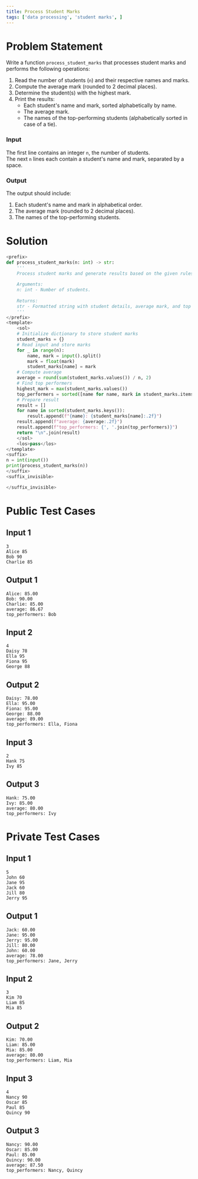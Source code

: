```yaml
---
title: Process Student Marks
tags: ['data processing', 'student marks', ]
---
```


# Problem Statement
Write a function `process_student_marks` that processes student marks and performs the following operations:

1. Read the number of students (`n`) and their respective names and marks.
2. Compute the average mark (rounded to 2 decimal places).
3. Determine the student(s) with the highest mark.
4. Print the results:
   - Each student's name and mark, sorted alphabetically by name.
   - The average mark.
   - The names of the top-performing students (alphabetically sorted in case of a tie).

### Input
The first line contains an integer `n`, the number of students.  
The next `n` lines each contain a student's name and mark, separated by a space.

### Output
The output should include:
1. Each student's name and mark in alphabetical order.
2. The average mark (rounded to 2 decimal places).
3. The names of the top-performing students.

# Solution
```python test.py -r 'python test.py'
<prefix>
def process_student_marks(n: int) -> str:
    '''
    Process student marks and generate results based on the given rules.
    
    Arguments:
    n: int - Number of students.
    
    Returns:
    str - Formatted string with student details, average mark, and top performers.
    '''
</prefix>
<template>
    <sol>
    # Initialize dictionary to store student marks
    student_marks = {}
    # Read input and store marks
    for _ in range(n):
        name, mark = input().split()
        mark = float(mark)
        student_marks[name] = mark
    # Compute average
    average = round(sum(student_marks.values()) / n, 2)
    # Find top performers
    highest_mark = max(student_marks.values())
    top_performers = sorted([name for name, mark in student_marks.items() if mark == highest_mark])
    # Prepare result
    result = []
    for name in sorted(student_marks.keys()):
        result.append(f"{name}: {student_marks[name]:.2f}")
    result.append(f"average: {average:.2f}")
    result.append(f"top_performers: {', '.join(top_performers)}")
    return "\n".join(result)
    </sol>
    <los>pass</los>
</template>
<suffix>
n = int(input())
print(process_student_marks(n))
</suffix>
<suffix_invisible>

</suffix_invisible>
```
# Public Test Cases

## Input 1

```
3
Alice 85
Bob 90
Charlie 85
```

## Output 1

```
Alice: 85.00
Bob: 90.00
Charlie: 85.00
average: 86.67
top_performers: Bob
```


## Input 2

```
4
Daisy 78
Ella 95
Fiona 95
George 88
```

## Output 2

```
Daisy: 78.00
Ella: 95.00
Fiona: 95.00
George: 88.00
average: 89.00
top_performers: Ella, Fiona

```


## Input 3

```
2
Hank 75
Ivy 85
```

## Output 3

```
Hank: 75.00
Ivy: 85.00
average: 80.00
top_performers: Ivy
```


# Private Test Cases

## Input 1

```
5
John 60
Jane 95
Jack 60
Jill 80
Jerry 95
```

## Output 1

```
Jack: 60.00
Jane: 95.00
Jerry: 95.00
Jill: 80.00
John: 60.00
average: 78.00
top_performers: Jane, Jerry
```

## Input 2

```
3
Kim 70
Liam 85
Mia 85
```

## Output 2

```
Kim: 70.00
Liam: 85.00
Mia: 85.00
average: 80.00
top_performers: Liam, Mia
```

## Input 3

```
4
Nancy 90
Oscar 85
Paul 85
Quincy 90
```

## Output 3

```
Nancy: 90.00
Oscar: 85.00
Paul: 85.00
Quincy: 90.00
average: 87.50
top_performers: Nancy, Quincy
```
